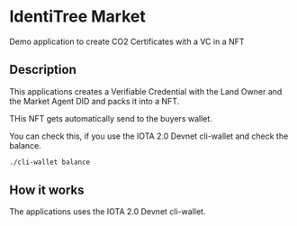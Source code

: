 # IdentiTree Market

Demo application to create CO2 Certificates with a VC in a NFT

## Description

This applications creates a Verifiable Credential with the Land Owner and the Market Agent DID and packs it into a NFT.

THis NFT gets automatically send to the buyers wallet.

You can check this, if you use the IOTA 2.0 Devnet cli-wallet and check the balance.

```bash
./cli-wallet balance
```

## How it works

The applications uses the IOTA 2.0 Devnet cli-wallet.